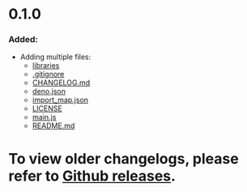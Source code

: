 <div id="changelog">
    <h1 id="changelog-title">0.1.0</h1>
    <h3 id="changelog-added">Added:</h3>
    <div id="changelog-added-body">
        <ul>
            <li>Adding multiple files:
                <ul>
                    <li>
                        <a href="./libraries">libraries</a>
                    </li>
                    <li>
                        <a href="./.gitignore">.gitignore</a>
                    </li>
                    <li>
                        <a href="./CHANGELOG.md">CHANGELOG.md</a>
                    </li>
                    <li>
                        <a href="./deno.json">deno.json</a>
                    </li>
                    <li>
                        <a href="./import_map.json">import_map.json</a>
                    </li>
                    <li>
                        <a href="./LICENSE">LICENSE</a>
                    </li>
                    <li>
                        <a href="./main.js">main.js</a>
                    </li>
                    <li>
                        <a href="./README.md">README.md</a>
                    </li>
                </ul>
            </li>
        </ul>
    </div>
    <h1 id="changelog-old">To view older changelogs, please refer to <a id="changelog-old-link" href="https://github.com/AlexAnimateMp4/FIX-boiii-Steam-Workshop/releases">Github releases</a>.</h1>
</div>